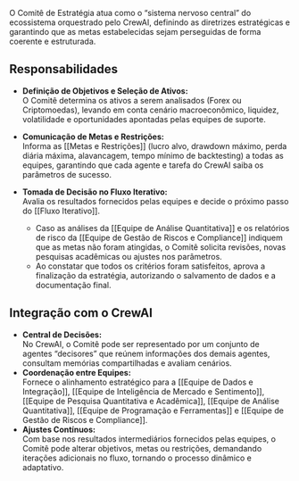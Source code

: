 O Comitê de Estratégia atua como o “sistema nervoso central” do ecossistema orquestrado pelo CrewAI, definindo as diretrizes estratégicas e garantindo que as metas estabelecidas sejam perseguidas de forma coerente e estruturada.

## Responsabilidades

- **Definição de Objetivos e Seleção de Ativos:**  
    O Comitê determina os ativos a serem analisados (Forex ou Criptomoedas), levando em conta cenário macroeconômico, liquidez, volatilidade e oportunidades apontadas pelas equipes de suporte.
    
- **Comunicação de Metas e Restrições:**  
    Informa as [[Metas e Restrições]] (lucro alvo, drawdown máximo, perda diária máxima, alavancagem, tempo mínimo de backtesting) a todas as equipes, garantindo que cada agente e tarefa do CrewAI saiba os parâmetros de sucesso.
    
- **Tomada de Decisão no Fluxo Iterativo:**  
    Avalia os resultados fornecidos pelas equipes e decide o próximo passo do [[Fluxo Iterativo]].
    
    - Caso as análises da [[Equipe de Análise Quantitativa]] e os relatórios de risco da [[Equipe de Gestão de Riscos e Compliance]] indiquem que as metas não foram atingidas, o Comitê solicita revisões, novas pesquisas acadêmicas ou ajustes nos parâmetros.
    - Ao constatar que todos os critérios foram satisfeitos, aprova a finalização da estratégia, autorizando o salvamento de dados e a documentação final.

## Integração com o CrewAI

- **Central de Decisões:**  
    No CrewAI, o Comitê pode ser representado por um conjunto de agentes “decisores” que reúnem informações dos demais agentes, consultam memórias compartilhadas e avaliam cenários.
- **Coordenação entre Equipes:**  
    Fornece o alinhamento estratégico para a [[Equipe de Dados e Integração]], [[Equipe de Inteligência de Mercado e Sentimento]], [[Equipe de Pesquisa Quantitativa e Acadêmica]], [[Equipe de Análise Quantitativa]], [[Equipe de Programação e Ferramentas]] e [[Equipe de Gestão de Riscos e Compliance]].
- **Ajustes Contínuos:**  
    Com base nos resultados intermediários fornecidos pelas equipes, o Comitê pode alterar objetivos, metas ou restrições, demandando iterações adicionais no fluxo, tornando o processo dinâmico e adaptativo.
